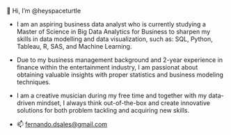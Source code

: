 👋 Hi, I’m @heyspaceturtle

- I am an aspiring business data analyst who is currently studying a Master of Science in Big Data Analytics for Business to sharpen my skills in data modelling and data visualization, such as: SQL, Python, Tableau, R, SAS, and Machine Learning.
  
- Due to my business management background and 2-year experience in finance within the entertainment industry, I am passionat about obtaining valuable insights with proper statistics and business modeling techniques.
  
- I am a creative musician during my free time and together with my data-driven mindset, I always think out-of-the-box and create innovative solutions for both problem tackling and acquiring new skills.

- 📫 fernando.dsales@gmail.com

<!---
heyspaceturtle/heyspaceturtle is a ✨ special ✨ repository because its `README.md` (this file) appears on your GitHub profile.
You can click the Preview link to take a look at your changes.
--->
